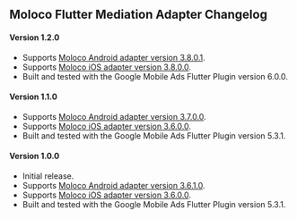 ## Moloco Flutter Mediation Adapter Changelog

#### Version 1.2.0
- Supports [Moloco Android adapter version 3.8.0.1](https://github.com/googleads/googleads-mobile-android-mediation/blob/main/ThirdPartyAdapters/moloco/CHANGELOG.md#version-3801).
- Supports [Moloco iOS adapter version 3.8.0.0](https://github.com/googleads/googleads-mobile-ios-mediation/blob/main/adapters/Moloco/CHANGELOG.md#version-3800).
- Built and tested with the Google Mobile Ads Flutter Plugin version 6.0.0.

#### Version 1.1.0
- Supports [Moloco Android adapter version 3.7.0.0](https://github.com/googleads/googleads-mobile-android-mediation/blob/main/ThirdPartyAdapters/moloco/CHANGELOG.md#version-3700).
- Supports [Moloco iOS adapter version 3.6.0.0](https://github.com/googleads/googleads-mobile-ios-mediation/blob/main/adapters/Moloco/CHANGELOG.md#version-3600).
- Built and tested with the Google Mobile Ads Flutter Plugin version 5.3.1.

#### Version 1.0.0
- Initial release.
- Supports [Moloco Android adapter version 3.6.1.0](https://github.com/googleads/googleads-mobile-android-mediation/blob/main/ThirdPartyAdapters/moloco/CHANGELOG.md#version-3610).
- Supports [Moloco iOS adapter version 3.6.0.0](https://github.com/googleads/googleads-mobile-ios-mediation/blob/main/adapters/Moloco/CHANGELOG.md#version-3600).
- Built and tested with the Google Mobile Ads Flutter Plugin version 5.3.1.